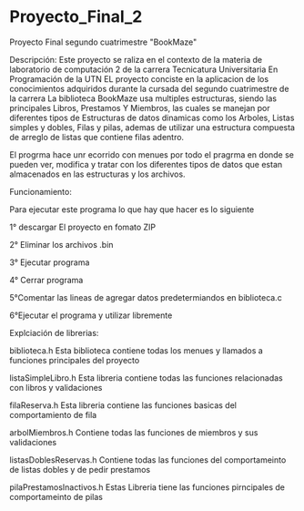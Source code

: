 # Proyecto_Final_2


Proyecto Final segundo cuatrimestre  "BookMaze"  





Descripción: 
Este proyecto se raliza en el contexto de la materia de laboratorio de computación 2 de la carrera Tecnicatura Universitaria En Programación de la UTN
EL proyecto conciste en la aplicacion de los conocimientos adquiridos durante la cursada del segundo cuatrimestre de la carrera
La biblioteca BookMaze usa multiples estructuras, siendo las principales Libros, Prestamos Y Miembros, las cuales se manejan por diferentes tipos de Estructuras de datos dinamicas como los Arboles, Listas simples y dobles, Filas y pilas, ademas de utilizar una estructura compuesta de arreglo de listas que contiene filas adentro.

El progrma hace unr ecorrido con menues por todo el pragrma en donde se pueden ver, modifica y tratar con los diferentes tipos de datos que estan almacenados en las estructuras y los archivos.

Funcionamiento:

Para ejecutar este programa lo que hay que hacer es lo siguiente


1° descargar El proyecto en fomato ZIP

2° Eliminar los archivos .bin

3° Ejecutar programa 

4° Cerrar programa 

5°Comentar las lineas de agregar datos predetermiandos en biblioteca.c

6°Ejecutar el programa y utilizar libremente



Explciación de librerias:

biblioteca.h
Esta biblioteca contiene todas los menues y llamados a funciones principales del proyecto

listaSimpleLibro.h
Esta libreria contiene todas las funciones relacionadas con libros y validaciones

filaReserva.h 
Esta libreria contiene las funciones basicas del comportamiento de fila

arbolMiembros.h
Contiene todas las funciones de miembros y sus validaciones

listasDoblesReservas.h
Contiene todas las funciones del comportameinto de listas dobles y de pedir prestamos

pilaPrestamosInactivos.h
Estas Libreria tiene las funciones pirncipales de comportameinto de pilas




